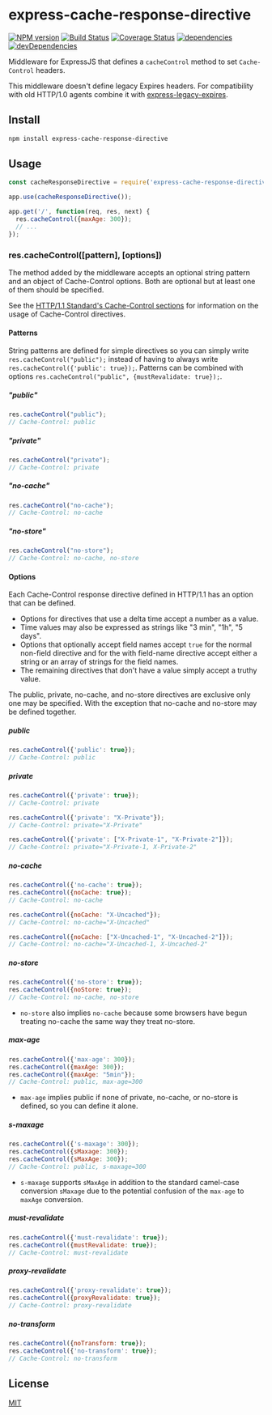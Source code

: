 # express-cache-response-directive

  [![NPM version](https://badge.fury.io/js/express-cache-response-directive.svg)](http://badge.fury.io/js/express-cache-response-directive)
  [![Build Status](https://travis-ci.org/dantman/express-cache-response-directive.svg?branch=develop)](https://travis-ci.org/dantman/express-cache-response-directive)
  [![Coverage Status](https://coveralls.io/repos/dantman/express-cache-response-directive/badge.png?branch=develop)](https://coveralls.io/r/dantman/express-cache-response-directive?branch=develop)
  [![dependencies](https://david-dm.org/dantman/express-cache-response-directive/status.svg)](https://david-dm.org/dantman/express-cache-response-directive)
  [![devDependencies](https://david-dm.org/dantman/express-cache-response-directive/dev-status.svg)](https://david-dm.org/dantman/express-cache-response-directive#info=devDependencies)

Middleware for ExpressJS that defines a `cacheControl` method to set `Cache-Control` headers.

This middleware doesn't define legacy Expires headers. For compatibility with old HTTP/1.0 agents combine it with [express-legacy-expires](https://github.com/dantman/express-legacy-expires).

## Install

```bash
npm install express-cache-response-directive
```

## Usage

```js
const cacheResponseDirective = require('express-cache-response-directive');
```

```js
app.use(cacheResponseDirective());
```

```js
app.get('/', function(req, res, next) {
  res.cacheControl({maxAge: 300});
  // ...
});
```

### res.cacheControl([pattern], [options])

The method added by the middleware accepts an optional string pattern and an object of Cache-Control options. Both are optional but at least one of them should be specified.

See the [HTTP/1.1 Standard's Cache-Control sections](http://www.w3.org/Protocols/rfc2616/rfc2616-sec14.html#sec14.9) for information on the usage of Cache-Control directives.

#### Patterns

String patterns are defined for simple directives so you can simply write `res.cacheControl("public");` instead of having to always write `res.cacheControl({'public': true});`. Patterns can be combined with options `res.cacheControl("public", {mustRevalidate: true});`.

##### "public"

```js
res.cacheControl("public");
// Cache-Control: public
```

##### "private"

```js
res.cacheControl("private");
// Cache-Control: private
```

##### "no-cache"

```js
res.cacheControl("no-cache");
// Cache-Control: no-cache
```

##### "no-store"

```js
res.cacheControl("no-store");
// Cache-Control: no-cache, no-store
```

#### Options

Each Cache-Control response directive defined in HTTP/1.1 has an option that can be defined.

- Options for directives that use a delta time accept a number as a value.
- Time values may also be expressed as strings like "3 min", "1h", "5 days".
- Options that optionally accept field names accept `true` for the normal non-field directive and for the with field-name directive accept either a string or an array of strings for the field names.
- The remaining directives that don't have a value simply accept a truthy value.

The public, private, no-cache, and no-store directives are exclusive only one may be specified. With the exception that no-cache and no-store may be defined together.

##### public

```js
res.cacheControl({'public': true});
// Cache-Control: public
```

##### private

```js
res.cacheControl({'private': true});
// Cache-Control: private
```

```js
res.cacheControl({'private': "X-Private"});
// Cache-Control: private="X-Private"
```

```js
res.cacheControl({'private': ["X-Private-1", "X-Private-2"]});
// Cache-Control: private="X-Private-1, X-Private-2"
```

##### no-cache

```js
res.cacheControl({'no-cache': true});
res.cacheControl({noCache: true});
// Cache-Control: no-cache
```

```js
res.cacheControl({noCache: "X-Uncached"});
// Cache-Control: no-cache="X-Uncached"
```

```js
res.cacheControl({noCache: ["X-Uncached-1", "X-Uncached-2"]});
// Cache-Control: no-cache="X-Uncached-1, X-Uncached-2"
```

##### no-store

```js
res.cacheControl({'no-store': true});
res.cacheControl({noStore: true});
// Cache-Control: no-cache, no-store
```

- `no-store` also implies `no-cache` because some browsers have begun treating no-cache the same way they treat no-store.

##### max-age

```js
res.cacheControl({'max-age': 300});
res.cacheControl({maxAge: 300});
res.cacheControl({maxAge: "5min"});
// Cache-Control: public, max-age=300
```

- `max-age` implies public if none of private, no-cache, or no-store is defined, so you can define it alone.

##### s-maxage

```js
res.cacheControl({'s-maxage': 300});
res.cacheControl({sMaxage: 300});
res.cacheControl({sMaxAge: 300});
// Cache-Control: public, s-maxage=300
```

- `s-maxage` supports `sMaxAge` in addition to the standard camel-case conversion `sMaxage` due to the potential confusion of the `max-age` to `maxAge` conversion.

##### must-revalidate

```js
res.cacheControl({'must-revalidate': true});
res.cacheControl({mustRevalidate: true});
// Cache-Control: must-revalidate
```

##### proxy-revalidate

```js
res.cacheControl({'proxy-revalidate': true});
res.cacheControl({proxyRevalidate: true});
// Cache-Control: proxy-revalidate
```

##### no-transform

```js
res.cacheControl({noTransform: true});
res.cacheControl({'no-transform': true});
// Cache-Control: no-transform
```

## License

[MIT](LICENSE)
